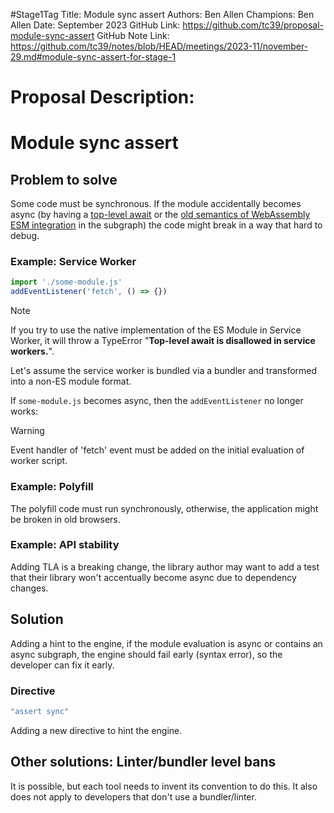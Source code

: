 #Stage1Tag
Title: Module sync assert
Authors: Ben Allen
Champions: Ben Allen
Date: September 2023
GitHub Link: https://github.com/tc39/proposal-module-sync-assert
GitHub Note Link: https://github.com/tc39/notes/blob/HEAD/meetings/2023-11/november-29.md#module-sync-assert-for-stage-1

# Proposal Description:
# Module sync assert

## Problem to solve

Some code must be synchronous.
If the module accidentally becomes async (by having a [top-level await](https://github.com/tc39/proposal-top-level-await) or the [old semantics of WebAssembly ESM integration](https://github.com/WebAssembly/esm-integration/tree/26e6faa9762b604e8eea399be1e8a1c3bda256ab/proposals/esm-integration#why-does-this-proposal-depend-on-top-level-await) in the subgraph) the code might break in a way that hard to debug.

### Example: Service Worker

```js
import './some-module.js'
addEventListener('fetch', () => {})
```

> [!NOTE]
> If you try to use the native implementation of the ES Module in Service Worker,
> it will throw a TypeError "**Top-level await is disallowed in service workers.**".
> 
> Let's assume the service worker is bundled via a bundler and transformed into a non-ES module format.

If `some-module.js` becomes async,
then the `addEventListener` no longer works:

> [!WARNING]
> Event handler of 'fetch' event must be added on the initial evaluation of worker script.

### Example: Polyfill

The polyfill code must run synchronously, otherwise,
the application might be broken in old browsers.

### Example: API stability

Adding TLA is a breaking change,
the library author may want to add a test that their library won't accentually become async due to dependency changes.

## Solution

Adding a hint to the engine,
if the module evaluation is async or contains an async subgraph,
the engine should fail early (syntax error),
so the developer can fix it early.

### Directive

```js
"assert sync"
```

Adding a new directive to hint the engine.

## Other solutions: Linter/bundler level bans

It is possible, but each tool needs to invent its convention to do this.
It also does not apply to developers that don't use a bundler/linter.
